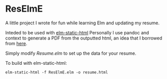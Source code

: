 # ResElmE

A little project I wrote for fun while learning Elm and updating my resume.

Inteded to be used with
[elm-static-html](https://www.npmjs.com/package/elm-static-html)
Personally I use pandoc and context to generate a PDF from the outputted html, an idea that I borrowed from
[here](https://mszep.github.io/pandoc_resume/).

Simply modify *Resume.elm* to set up the data for your resume.

To build with elm-static-html:

```
elm-static-html -f ResElmE.elm -o resume.html
```
